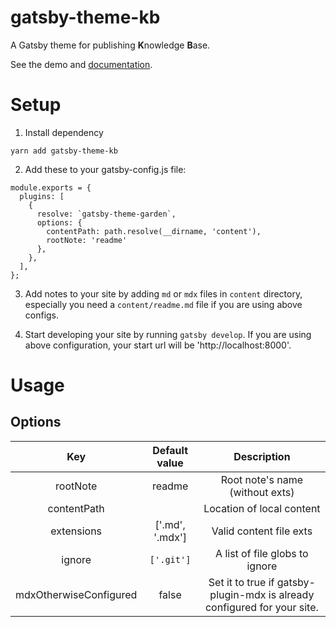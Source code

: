 gatsby-theme-kb
===

A Gatsby theme for publishing **K**nowledge **B**ase.

See the demo and [documentation](https://project-gatsby-kb.vercel.app/).

# Setup

1. Install dependency

```
yarn add gatsby-theme-kb
```

2. Add these to your gatsby-config.js file:

```
module.exports = {
  plugins: [
    {
      resolve: `gatsby-theme-garden`,
      options: {
        contentPath: path.resolve(__dirname, 'content'),
        rootNote: 'readme'
      },
    },
  ],
};
```

3. Add notes to your site by adding `md` or `mdx` files in `content` directory, especially you need a `content/readme.md` file if you are using above configs.

4. Start developing your site by running `gatsby develop`. If you are using above configuration, your start url will be 'http://localhost:8000'.

# Usage

## Options

|           Key          | Default value |                                  Description                                 |
|:----------------------:|:-------------:|:----------------------------------------------------------------------------:|
| rootNote               |  readme       | Root note's name (without exts)
| contentPath            |               | Location of local content                                                    |
| extensions | ['.md', '.mdx']         | Valid content file exts |
| ignore     | `['.git']`         | A list of file globs to ignore |
| mdxOtherwiseConfigured | false         | Set it to true if gatsby-plugin-mdx is already configured for your site. |

<!-- ## How to override a Component -->
